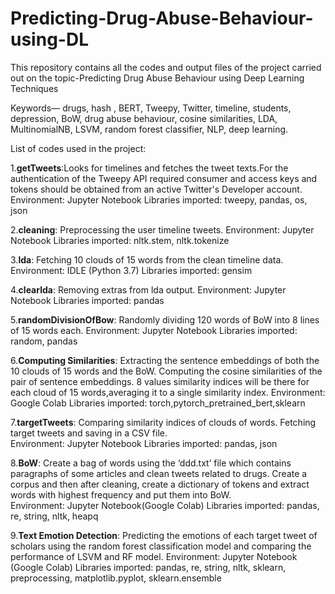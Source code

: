# Predicting-Drug-Abuse-Behaviour-using-DL
This repository contains all the codes and output files of the project carried out on the topic-Predicting Drug Abuse Behaviour using Deep Learning Techniques

Keywords— drugs, hash , BERT, Tweepy, Twitter, timeline, students, depression, BoW, drug abuse behaviour, cosine similarities, LDA, MultinomialNB, LSVM, random forest classifier, NLP, deep learning.

List of codes used in the project:

1.**getTweets**:Looks for timelines and fetches the tweet texts.For the authentication of the Tweepy API required consumer and access keys and tokens should be obtained from an active Twitter's Developer account.
  Environment: Jupyter Notebook
  Libraries imported: tweepy, pandas, os, json
  
2.**cleaning**: Preprocessing the user timeline tweets.
  Environment: Jupyter Notebook
  Libraries imported: nltk.stem, nltk.tokenize
  
3.**lda**: Fetching 10 clouds of 15 words from the clean timeline data. 
  Environment: IDLE (Python 3.7)
  Libraries imported: gensim

4.**clearlda**: Removing extras from lda output. 
  Environment: Jupyter Notebook
  Libraries imported: pandas

5.**randomDivisionOfBow**: Randomly dividing 120 words of BoW into 8 lines of 15 words each. 
  Environment: Jupyter Notebook
  Libraries imported: random, pandas

6.**Computing Similarities**: Extracting the sentence embeddings of both the 10 clouds of 15 words and the BoW. Computing the cosine similarities of the pair of sentence embeddings.
 8 values similarity indices will be there for each cloud of 15 words,averaging it to a single similarity index. 
  Environment: Google Colab
  Libraries imported: torch,pytorch_pretrained_bert,sklearn

7.**targetTweets**: Comparing similarity indices of clouds of words. Fetching target tweets and saving in a CSV file.  
  Environment: Jupyter Notebook
  Libraries imported: pandas, json

8.**BoW**: Create a bag of words using the ‘ddd.txt’ file which contains paragraphs of some articles and clean tweets related to drugs. Create a corpus and then after cleaning, create a dictionary of tokens and extract words with highest frequency and put them into BoW.  
  Environment: Jupyter Notebook(Google Colab)
  Libraries imported: pandas, re, string, nltk, heapq
  
9.**Text Emotion Detection**: Predicting the emotions of each target tweet of scholars using the random forest classification model and comparing the performance of LSVM and RF model.
  Environment: Jupyter Notebook (Google Colab)
  Libraries imported: pandas, re, string, nltk, sklearn, preprocessing, matplotlib.pyplot, sklearn.ensemble



